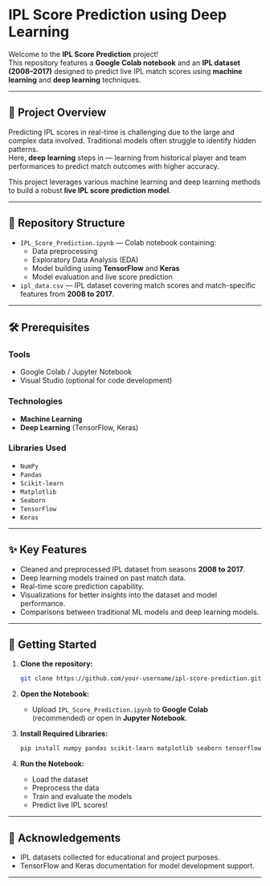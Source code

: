 # IPL Score Prediction using Deep Learning

Welcome to the **IPL Score Prediction** project!  
This repository features a **Google Colab notebook** and an **IPL dataset (2008–2017)** designed to predict live IPL match scores using **machine learning** and **deep learning** techniques.

---

## 📖 Project Overview

Predicting IPL scores in real-time is challenging due to the large and complex data involved. Traditional models often struggle to identify hidden patterns.  
Here, **deep learning** steps in — learning from historical player and team performances to predict match outcomes with higher accuracy.

This project leverages various machine learning and deep learning methods to build a robust **live IPL score prediction model**.

---

## 📂 Repository Structure

- `IPL_Score_Prediction.ipynb` — Colab notebook containing:
  - Data preprocessing
  - Exploratory Data Analysis (EDA)
  - Model building using **TensorFlow** and **Keras**
  - Model evaluation and live score prediction
- `ipl_data.csv` — IPL dataset covering match scores and match-specific features from **2008 to 2017**.

---

## 🛠️ Prerequisites

### Tools
- Google Colab / Jupyter Notebook
- Visual Studio (optional for code development)

### Technologies
- **Machine Learning**
- **Deep Learning** (TensorFlow, Keras)

### Libraries Used
- `NumPy`
- `Pandas`
- `Scikit-learn`
- `Matplotlib`
- `Seaborn`
- `TensorFlow`
- `Keras`

---

## ✨ Key Features

- Cleaned and preprocessed IPL dataset from seasons **2008 to 2017**.
- Deep learning models trained on past match data.
- Real-time score prediction capability.
- Visualizations for better insights into the dataset and model performance.
- Comparisons between traditional ML models and deep learning models.

---

## 🚀 Getting Started

1. **Clone the repository:**
   ```bash
   git clone https://github.com/your-username/ipl-score-prediction.git
   ```

2. **Open the Notebook:**
   - Upload `IPL_Score_Prediction.ipynb` to **Google Colab** (recommended) or open in **Jupyter Notebook**.

3. **Install Required Libraries:**
   ```bash
   pip install numpy pandas scikit-learn matplotlib seaborn tensorflow keras
   ```

4. **Run the Notebook:**
   - Load the dataset
   - Preprocess the data
   - Train and evaluate the models
   - Predict live IPL scores!


---

## 🙌 Acknowledgements

- IPL datasets collected for educational and project purposes.
- TensorFlow and Keras documentation for model development support.

---
